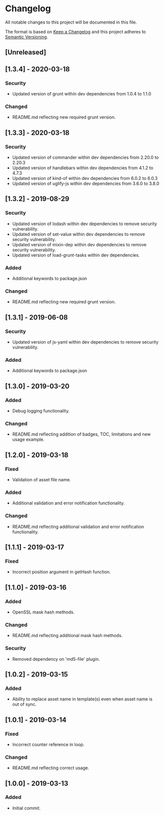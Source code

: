 # Changelog

All notable changes to this project will be documented in this file.

The format is based on [Keep a Changelog](http://keepachangelog.com/en/1.0.0/) and this project adheres to [Semantic Versioning](http://semver.org/spec/v2.0.0.html).

## [Unreleased]

## [1.3.4] - 2020-03-18

### Security
- Updated version of grunt within dev dependencies from 1.0.4 to 1.1.0

### Changed
- README.md reflecting new required grunt version.

## [1.3.3] - 2020-03-18

### Security
- Updated version of commander within dev dependencies from 2.20.0 to 2.20.3
- Updated version of handlebars within dev dependencies from 4.1.2 to 4.7.3
- Updated version of kind-of within dev dependencies from 6.0.2 to 6.0.3
- Updated version of uglify-js within dev dependencies from 3.6.0 to 3.8.0

## [1.3.2] - 2019-08-29

### Security
- Updated version of lodash within dev dependencies to remove security vulnerability.
- Updated version of set-value within dev dependencies to remove security vulnerability.
- Updated version of mixin-dep within dev dependencies to remove security vulnerability.
- Updated version of load-grunt-tasks within dev dependencies.

### Added
- Additional keywords to package.json

### Changed
- README.md reflecting new required grunt version.

## [1.3.1] - 2019-06-08

### Security
- Updated version of js-yaml within dev dependencies to remove security vulnerability.

### Added
- Additional keywords to package.json

## [1.3.0] - 2019-03-20

### Added
- Debug logging functionality.

### Changed
- README.md reflecting addition of badges, TOC, limitations and new usage example.

## [1.2.0] - 2019-03-18

### Fixed
- Validation of asset file name.

### Added
- Additional validation and error notification functionality.

### Changed
- README.md reflecting additional validation and error notification functionality.

## [1.1.1] - 2019-03-17

### Fixed
- Incorrect position argument in getHash function.

## [1.1.0] - 2019-03-16

### Added
- OpenSSL mask hash methods.

### Changed
- README.md reflecting additional mask hash methods.

### Security
- Removed dependency on 'md5-file' plugin.

## [1.0.2] - 2019-03-15

### Added
- Ability to replace asset name in template(s) even when asset name is out of sync.

## [1.0.1] - 2019-03-14

### Fixed
- Incorrect counter reference in loop.

### Changed
- README.md reflecting correct usage.

## [1.0.0] - 2019-03-13

### Added
- Initial commit.